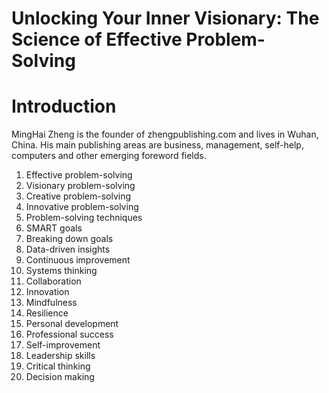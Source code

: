 # Unlocking Your Inner Visionary: The Science of Effective Problem-Solving

# Introduction

MingHai Zheng is the founder of zhengpublishing.com and lives in Wuhan, China. His main publishing areas are business, management, self-help, computers and other emerging foreword fields.



1. Effective problem-solving
2. Visionary problem-solving
3. Creative problem-solving
4. Innovative problem-solving
5. Problem-solving techniques
6. SMART goals
7. Breaking down goals
8. Data-driven insights
9. Continuous improvement
10. Systems thinking
11. Collaboration
12. Innovation
13. Mindfulness
14. Resilience
15. Personal development
16. Professional success
17. Self-improvement
18. Leadership skills
19. Critical thinking
20. Decision making

